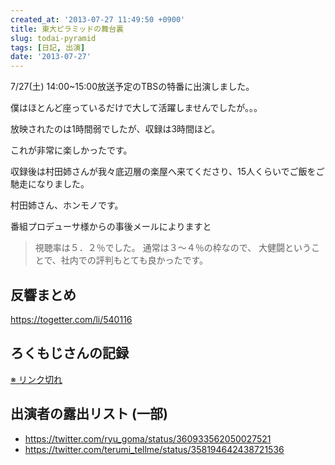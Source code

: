 ```yaml
---
created_at: '2013-07-27 11:49:50 +0900'
title: 東大ピラミッドの舞台裏
slug: todai-pyramid
tags: [日記, 出演]
date: '2013-07-27'
---
```


7/27(土) 14:00~15:00放送予定のTBSの特番に出演しました。

僕はほとんど座っているだけで大して活躍しませんでしたが。。。

放映されたのは1時間弱でしたが、収録は3時間ほど。

これが非常に楽しかったです。

収録後は村田姉さんが我々底辺層の楽屋へ来てくださり、15人くらいでご飯をご馳走になりました。

村田姉さん、ホンモノです。

番組プロデューサ様からの事後メールによりますと

> 視聴率は５．２％でした。 通常は３～４％の枠なので、
> 大健闘ということで、社内での評判もとても良かったです。

## 反響まとめ
https://togetter.com/li/540116

## ろくもじさんの記録

[※ リンク切れ](https://6mj.tv/episode_9E66F53327A8EB2111AE7478BAA97BCE.html)

## 出演者の露出リスト (一部)
- https://twitter.com/ryu_goma/status/360933562050027521
- https://twitter.com/terumi_tellme/status/358194642438721536
